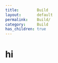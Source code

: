 ```yaml
---
title:        Build
layout:       default
permalink:    Build/
category:     Build
has_children: true
---
```




# hi